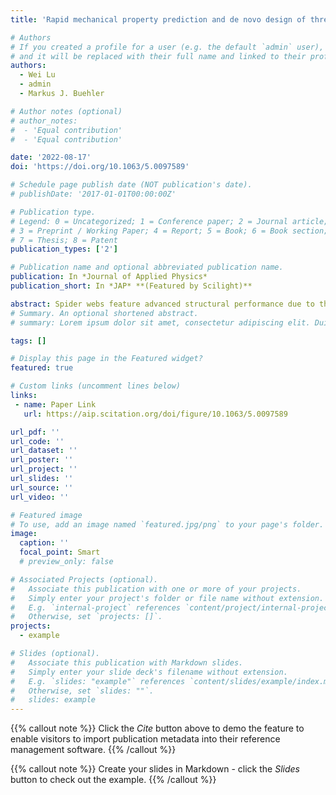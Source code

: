 ```yaml
---
title: 'Rapid mechanical property prediction and de novo design of three-dimensional spider webs through graph and GraphPerceiver neural networks'

# Authors
# If you created a profile for a user (e.g. the default `admin` user), write the username (folder name) here
# and it will be replaced with their full name and linked to their profile.
authors:
  - Wei Lu
  - admin
  - Markus J. Buehler

# Author notes (optional)
# author_notes:
#  - 'Equal contribution'
#  - 'Equal contribution'

date: '2022-08-17'
doi: 'https://doi.org/10.1063/5.0097589'

# Schedule page publish date (NOT publication's date).
# publishDate: '2017-01-01T00:00:00Z'

# Publication type.
# Legend: 0 = Uncategorized; 1 = Conference paper; 2 = Journal article;
# 3 = Preprint / Working Paper; 4 = Report; 5 = Book; 6 = Book section;
# 7 = Thesis; 8 = Patent
publication_types: ['2']

# Publication name and optional abbreviated publication name.
publication: In *Journal of Applied Physics*
publication_short: In *JAP* **(Featured by Scilight)**

abstract: Spider webs feature advanced structural performance due to the evolutionary success of over more than 3 × 109 years, including lightweight design and exceptional mechanical properties. Spider webs are appealing for bio-inspired design since web designs serve multiple functions including mechanical protection and prey catching. However, high computational cost and limited quantified web properties render extensive spider web studies challenging in part due to the high structural complexity and randomness of fiber arrangements in 3D webs. Here, we report a computational method to relate spider web graph microstructures to effective mechanical properties, focusing on strength and toughness, and upscaling from the microscopic to the mesoscale level. The new computational framework uses deep neural networks, trained on graph-structured Cyrtophora citricola spider web mechanical data, in order to capture complex cross-scale structural relationships. Three different models are developed and compared. First, two Graph Neural Network (GNN) models, a Graph Convolutional Network, and a Principal Neighborhood Aggregation method. Second, a GraphPerceiver transformer model that is fed similar input data as provided to the GNN approach but within a natural language modeling context using self-attention mechanisms. The GraphPerceiver model can achieve similar performance as the GNN model, offering added flexibility for building deep learning models of diverse hierarchical biological materials. As an application of the model, we propose a computational optimization tool for synthetic web design that is used to generate synthetic, de novo spider web architectures. Finally, multi-objective optimization enables us to discover web structures that meet specific mechanical properties as design objectives.
# Summary. An optional shortened abstract.
# summary: Lorem ipsum dolor sit amet, consectetur adipiscing elit. Duis posuere tellus ac convallis placerat. Proin tincidunt magna sed ex sollicitudin condimentum.

tags: []

# Display this page in the Featured widget?
featured: true

# Custom links (uncomment lines below)
links:
 - name: Paper Link
   url: https://aip.scitation.org/doi/figure/10.1063/5.0097589

url_pdf: ''
url_code: ''
url_dataset: ''
url_poster: ''
url_project: ''
url_slides: ''
url_source: ''
url_video: ''

# Featured image
# To use, add an image named `featured.jpg/png` to your page's folder.
image:
  caption: ''
  focal_point: Smart
  # preview_only: false

# Associated Projects (optional).
#   Associate this publication with one or more of your projects.
#   Simply enter your project's folder or file name without extension.
#   E.g. `internal-project` references `content/project/internal-project/index.md`.
#   Otherwise, set `projects: []`.
projects:
  - example

# Slides (optional).
#   Associate this publication with Markdown slides.
#   Simply enter your slide deck's filename without extension.
#   E.g. `slides: "example"` references `content/slides/example/index.md`.
#   Otherwise, set `slides: ""`.
#   slides: example
---
```


{{% callout note %}}
Click the _Cite_ button above to demo the feature to enable visitors to import publication metadata into their reference management software.
{{% /callout %}}

{{% callout note %}}
Create your slides in Markdown - click the _Slides_ button to check out the example.
{{% /callout %}}


